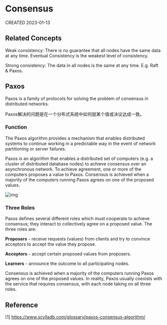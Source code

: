 # Consensus

CREATED 2023-01-13

## Related Concepts

Weak consistency: There is no guarantee that all nodes have the same data at any time. Eventual Consistency is the weakest level of consistency.

Strong consistency: The data in all nodes is the same at any time. E.g. Raft & Paxos.

## Paxos

Paxos is a family of protocols for solving the problem of consensus in distributed networks.

Paxos解决的问题是在一个分布式系统中如何就某个值或决议达成一致。

### Function

The Paxos algorithm provides a mechanism that enables distributed systems to continue working in a predictable way in the event of network partitioning or server failures.

Paxos is an algorithm that enables a distributed set of computers (e.g. a cluster of distributed database nodes) to achieve consensus over an asynchronous network. To achieve agreement, one or more of the computers proposes a value to Paxos. Consensus is achieved when a majority of the computers running Paxos agrees on one of the proposed values.

![img](https://www.scylladb.com/wp-content/uploads/paxos-diagram.png)

### Three Roles

Paxos defines several different roles which must cooperate to achieve consensus; they interact to collectively agree on a proposed value. The three roles are:

**Proposers** - receive requests (values) from clients and try to convince acceptors to accept the value they propose.

**Acceptors** - accept certain proposed values from proposers.

**Learners** - announce the outcome to all participating nodes.

Consensus is achieved when a majority of the computers running Paxos agrees on one of the proposed values. In reality, Paxos usually coexists with the service that requires consensus, with each node taking on all three roles.

## Reference

[1] <https://www.scylladb.com/glossary/paxos-consensus-algorithm/>
